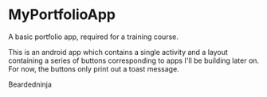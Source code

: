 # MyPortfolioApp
A basic portfolio app, required for a training course.

This is an android app which contains a single activity and a layout containing a series of buttons corresponding to apps I'll
be building later on. For now, the buttons only print out a toast message.

Beardedninja
